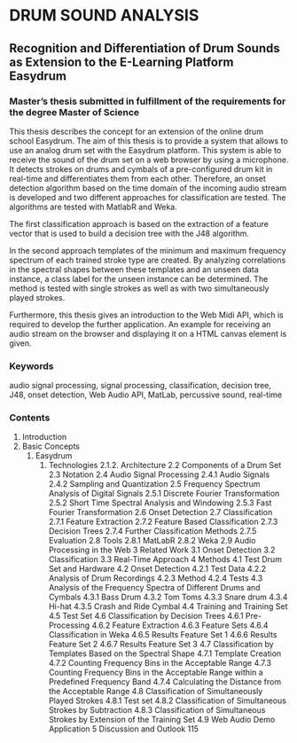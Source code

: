 # DRUM SOUND ANALYSIS
## Recognition and Differentiation of Drum Sounds as Extension to the E-Learning Platform Easydrum
### Master’s thesis submitted in fulfillment of the requirements for the degree Master of Science

This thesis describes the concept for an extension of the online drum school Easydrum.
The aim of this thesis is to provide a system that allows to use an analog drum set with
the Easydrum platform. This system is able to receive the sound of the drum set on
a web browser by using a microphone. It detects strokes on drums and cymbals of a
pre-configured drum kit in real-time and differentiates them from each other. Therefore,
an onset detection algorithm based on the time domain of the incoming audio stream
is developed and two different approaches for classification are tested. The algorithms
are tested with MatlabR and Weka.

The first classification approach is based on the extraction of a feature vector that is
used to build a decision tree with the J48 algorithm.

In the second approach templates of the minimum and maximum frequency spectrum
of each trained stroke type are created. By analyzing correlations in the spectral
shapes between these templates and an unseen data instance, a class label for the
unseen instance can be determined. The method is tested with single strokes as well
as with two simultaneously played strokes.

Furthermore, this thesis gives an introduction to the Web Midi API, which is required
to develop the further application. An example for receiving an audio stream on the
browser and displaying it on a HTML canvas element is given.

### Keywords
audio signal processing, signal processing, classification, decision tree,
J48, onset detection, Web Audio API, MatLab, percussive sound, real-time



### Contents
1. Introduction
1. Basic Concepts
    1. Easydrum
        1. Technologies 
2.1.2. Architecture 
2.2 Components of a Drum Set 
2.3 Notation 
2.4 Audio Signal Processing 
2.4.1 Audio Signals 
2.4.2 Sampling and Quantization 
2.5 Frequency Spectrum Analysis of Digital Signals 
2.5.1 Discrete Fourier Transformation 
2.5.2 Short Time Spectral Analysis and Windowing 
2.5.3 Fast Fourier Transformation 
2.6 Onset Detection 
2.7 Classification 
2.7.1 Feature Extraction
2.7.2 Feature Based Classification
2.7.3 Decision Trees
2.7.4 Further Classification Methods 
2.7.5 Evaluation
2.8 Tools
2.8.1 MatLabR
2.8.2 Weka 
2.9 Audio Processing in the Web 
3 Related Work 
3.1 Onset Detection 
3.2 Classification 
3.3 Real-Time Approach 
4 Methods 
4.1 Test Drum Set and Hardware 
4.2 Onset Detection 
4.2.1 Test Data 
4.2.2 Analysis of Drum Recordings 
4.2.3 Method 
4.2.4 Tests 
4.3 Analysis of the Frequency Spectra of Different Drums and Cymbals 
4.3.1 Bass Drum 
4.3.2 Tom Toms
4.3.3 Snare drum 
4.3.4 Hi-hat
4.3.5 Crash and Ride Cymbal
4.4 Training and Training Set 
4.5 Test Set 
4.6 Classification by Decision Trees 
4.6.1 Pre-Processing
4.6.2 Feature Extraction
4.6.3 Feature Sets 
4.6.4 Classification in Weka
4.6.5 Results Feature Set 1
4.6.6 Results Feature Set 2
4.6.7 Results Feature Set 3 
4.7 Classification by Templates Based on the Spectral Shape
4.7.1 Template Creation 
4.7.2 Counting Frequency Bins in the Acceptable Range
4.7.3 Counting Frequency Bins in the Acceptable Range within a Predefined Frequency Band 
4.7.4 Calculating the Distance from the Acceptable Range 
4.8 Classification of Simultaneously Played Strokes 
4.8.1 Test set 
4.8.2 Classification of Simultaneous Strokes by Subtraction 
4.8.3 Classification of Simultaneous Strokes by Extension of the Training Set
4.9 Web Audio Demo Application 
5 Discussion and Outlook 115
